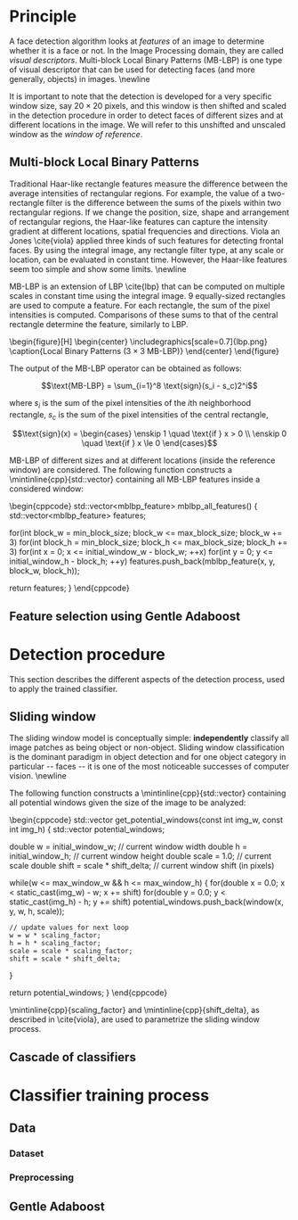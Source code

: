 # Principle

A face detection algorithm looks at *features* of an image to determine whether
it is a face or not. In the Image Processing domain, they are called *visual
descriptors*. Multi-block Local Binary Patterns (MB-LBP) is one type of visual
descriptor that can be used for detecting faces (and more generally, objects)
in images. \newline

It is important to note that the detection  is developed for a very
specific window size, say $20 \times 20$ pixels, and this window is then
shifted and scaled in the detection procedure in order to detect faces of
different sizes and at different locations in the image. We will refer to this
unshifted and unscaled window as the *window of reference*.

## Multi-block Local Binary Patterns

Traditional Haar-like rectangle features measure the difference between the
average intensities of rectangular regions. For example, the value of
a two-rectangle filter is the difference between the sums of the pixels within
two rectangular regions. If we change the position, size, shape and arrangement
of rectangular regions, the Haar-like features can capture the intensity
gradient at different locations, spatial frequencies and directions. Viola an
Jones \cite{viola} applied three kinds of such features for detecting frontal
faces. By using the integral image, any rectangle filter type, at any scale or
location, can be evaluated in constant time. However, the Haar-like features
seem too simple and show some limits. \newline


MB-LBP is an extension of LBP \cite{lbp} that can be computed on multiple
scales in constant time using the integral image. 9 equally-sized rectangles
are used to compute a feature. For each rectangle, the sum of the pixel
intensities is computed. Comparisons of these sums to that of the central
rectangle determine the feature, similarly to LBP.

\begin{figure}[H]
\begin{center}
\includegraphics[scale=0.7]{lbp.png}
\caption{Local Binary Patterns ($3\times3$ MB-LBP)}
\end{center}
\end{figure}

The output of the MB-LBP operator can be obtained as follows:

$$\text{MB-LBP} = \sum_{i=1}^8 \text{sign}(s_i - s_c)2^i$$

where $s_i$ is the sum of the pixel intensities of the $i$th neighborhood
rectangle, $s_c$ is the sum of the pixel intensities of the central rectangle,

$$\text{sign}(x) =
  \begin{cases}
    \enskip 1 \quad \text{if } x > 0 \\
    \enskip 0 \quad \text{if } x \le 0
  \end{cases}$$

MB-LBP of different sizes and at different locations (inside the reference
window) are considered. The following function constructs
a \mintinline{cpp}{std::vector} containing all MB-LBP features inside
a considered window:

\begin{cppcode}
std::vector<mblbp_feature> mblbp_all_features()
{
  std::vector<mblbp_feature> features;

  for(int block_w = min_block_size; block_w <= max_block_size; block_w += 3)
    for(int block_h = min_block_size; block_h <= max_block_size; block_h += 3)
      for(int x = 0; x <= initial_window_w - block_w; ++x)
        for(int y = 0; y <= initial_window_h - block_h; ++y)
          features.push_back(mblbp_feature(x, y, block_w, block_h));

  return features;
}
\end{cppcode}

## Feature selection using Gentle Adaboost

# Detection procedure

This section describes the different aspects of the detection process, used to
apply the trained classifier.

## Sliding window

The sliding window model is conceptually simple: **independently** classify all
image patches as being object or non-object. Sliding window classification is
the dominant paradigm in object detection and for one object category in
particular -- faces -- it is one of the most noticeable successes of computer
vision. \newline

The following function constructs a \mintinline{cpp}{std::vector} containing
all potential windows given the size of the image to be analyzed:

\begin{cppcode}
std::vector<window> get_potential_windows(const int img_w, const int img_h)
{
  std::vector<window> potential_windows;

  double w = initial_window_w; // current window width
  double h = initial_window_h; // current window height
  double scale = 1.0; // current scale
  double shift = scale * shift_delta; // current window shift (in pixels)

  while(w <= max_window_w && h <= max_window_h)
  {
    for(double x = 0.0; x < static_cast<double>(img_w) - w; x += shift)
      for(double y = 0.0; y < static_cast<double>(img_h) - h; y += shift)
        potential_windows.push_back(window(x, y, w, h, scale));

    // update values for next loop
    w = w * scaling_factor;
    h = h * scaling_factor;
    scale = scale * scaling_factor;
    shift = scale * shift_delta;
  }

  return potential_windows;
}
\end{cppcode}

\mintinline{cpp}{scaling_factor} and \mintinline{cpp}{shift_delta}, as
described in \cite{viola}, are used to parametrize the sliding window process.

## Cascade of classifiers

# Classifier training process

## Data

### Dataset

### Preprocessing

## Gentle Adaboost
